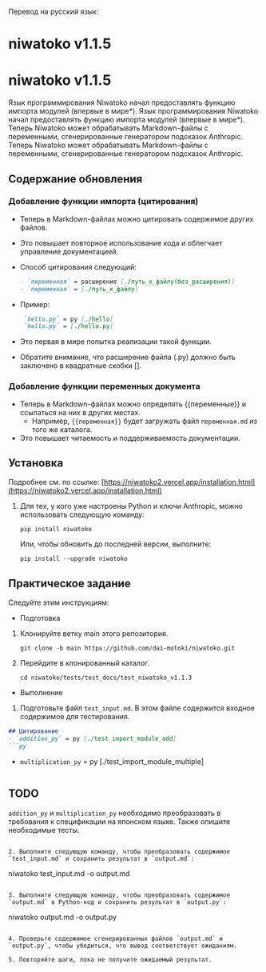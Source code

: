 Перевод на русский язык:

# niwatoko v1.1.5
# niwatoko v1.1.5

Язык программирования Niwatoko начал предоставлять функцию импорта модулей (впервые в мире*).
Язык программирования Niwatoko начал предоставлять функцию импорта модулей (впервые в мире*).
Теперь Niwatoko может обрабатывать Markdown-файлы с переменными, сгенерированные генератором подсказок Anthropic.
Теперь Niwatoko может обрабатывать Markdown-файлы с переменными, сгенерированные генератором подсказок Anthropic.

## Содержание обновления

### Добавление функции импорта (цитирования)
- Теперь в Markdown-файлах можно цитировать содержимое других файлов.
- Это повышает повторное использование кода и облегчает управление документацией.

- Способ цитирования следующий:
   ```markdown
   - `переменная` = расширение [./путь_к_файлу(без_расширения)]
   - `переменная` = [./путь_к_файлу]
   ```
- Пример:
   ```markdown
    `hello.py` = py [./hello]
    `hello.py` = [./hello.py]
   ```
- Это первая в мире попытка реализации такой функции.
- Обратите внимание, что расширение файла (.py) должно быть заключено в квадратные скобки [].

### Добавление функции переменных документа
- Теперь в Markdown-файлах можно определять {{переменные}} и ссылаться на них в других местах.
  - Например, `{{переменная}}` будет загружать файл `переменная.md` из того же каталога.
- Это повышает читаемость и поддерживаемость документации.

## Установка

Подробнее см. по ссылке:
[https://niwatoko2.vercel.app/installation.html](https://niwatoko2.vercel.app/installation.html)

1. Для тех, у кого уже настроены Python и ключи Anthropic, можно использовать следующую команду:

   ```
   pip install niwatoko
   ```

   Или, чтобы обновить до последней версии, выполните:

   ```
   pip install --upgrade niwatoko
   ```

## Практическое задание

Следуйте этим инструкциям:

- Подготовка
1. Клонируйте ветку main этого репозитория.

   ```
   git clone -b main https://github.com/dai-motoki/niwatoko.git
   ```

2. Перейдите в клонированный каталог.

   ```
   cd niwatoko/tests/test_docs/test_niwatoko_v1.1.3
   ```

- Выполнение

1. Подготовьте файл `test_input.md`. В этом файле содержится входное содержимое для тестирования.

```test_input.md
## Цитирование
- `addition_py` = py [./test_import_module_add]
```py
```
- `multiplication_py` = py [./test_import_module_multiple]  
```py
```

## TODO
`addition_py` и `multiplication_py` необходимо преобразовать в требования к спецификации на японском языке.
Также опишите необходимые тесты.
```

2. Выполните следующую команду, чтобы преобразовать содержимое `test_input.md` и сохранить результат в `output.md`:

   ```
   niwatoko test_input.md -o output.md
   ```

3. Выполните следующую команду, чтобы преобразовать содержимое `output.md` в Python-код и сохранить результат в `output.py`:

   ```
   niwatoko output.md -o output.py
   ```

4. Проверьте содержимое сгенерированных файлов `output.md` и `output.py`, чтобы убедиться, что вывод соответствует ожиданиям.

5. Повторяйте шаги, пока не получите ожидаемый результат.